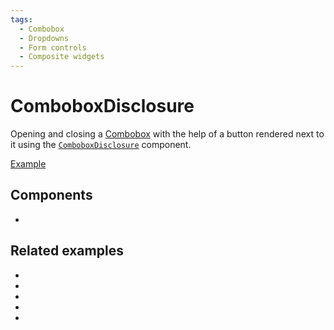 ```yaml
---
tags:
  - Combobox
  - Dropdowns
  - Form controls
  - Composite widgets
---
```


# ComboboxDisclosure

<div data-description>

Opening and closing a [Combobox](/components/combobox) with the help of a button rendered next to it using the [`ComboboxDisclosure`](/reference/combobox-disclosure) component.

</div>

<div data-tags></div>

<a href="./index.tsx" data-playground>Example</a>

## Components

<div data-cards="components">

- [](/components/combobox)

</div>

## Related examples

<div data-cards="examples">

- [](/examples/combobox-filtering)
- [](/examples/combobox-group)
- [](/examples/combobox-cancel)
- [](/examples/combobox-links)
- [](/examples/combobox-animated)

</div>
